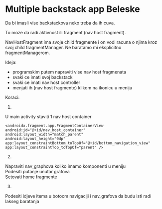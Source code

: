 # Multiple backstack app Beleske

Da bi imasli vise backstackova neko treba da ih cuva.

To moze da radi aktivnost ili fragment (nav host fragment).

NavHostFragment ima svoje child fragmente i on vodi racuna o njima kroz svoj child fragmentManager.
Ne baratamo mi eksplicitno fragmentManagerom.

Ideja:
- programskim putem napraviti vise nav host fragmenata
- svaki ce imati svoj backstack
- svaki ce imati nav host controller
- menjati ih (nav host fragmente) klikom na ikonicu u meniju

Koraci:

1)

U main activity staviti 1 nav host container

	<androidx.fragment.app.FragmentContainerView
    android:id="@+id/nav_host_container"
    android:layout_width="match_parent"
    android:layout_height="0dp"
    app:layout_constraintBottom_toTopOf="@+id/bottom_navigation_view"
    app:layout_constraintTop_toTopOf="parent" />

2)

Napraviti nav_graphova koliko imamo komponenti u meniju   
Podesiti putanje unutar grafova   
Setovati home fragmente   

3)

Podesiti idjeve itema u botoom navigaciji i nav_grafova da budu isti radi lakseg baratanja

